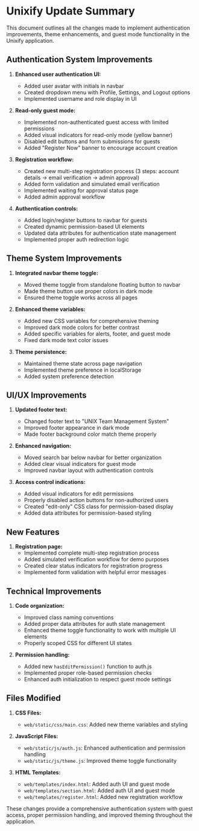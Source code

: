 # Unixify Update Summary

This document outlines all the changes made to implement authentication improvements, theme enhancements, and guest mode functionality in the Unixify application.

## Authentication System Improvements

1. **Enhanced user authentication UI:**
   - Added user avatar with initials in navbar
   - Created dropdown menu with Profile, Settings, and Logout options
   - Implemented username and role display in UI

2. **Read-only guest mode:**
   - Implemented non-authenticated guest access with limited permissions
   - Added visual indicators for read-only mode (yellow banner)
   - Disabled edit buttons and form submissions for guests
   - Added "Register Now" banner to encourage account creation

3. **Registration workflow:**
   - Created new multi-step registration process (3 steps: account details → email verification → admin approval)
   - Added form validation and simulated email verification
   - Implemented waiting for approval status page
   - Added admin approval workflow

4. **Authentication controls:**
   - Added login/register buttons to navbar for guests
   - Created dynamic permission-based UI elements
   - Updated data attributes for authentication state management
   - Implemented proper auth redirection logic

## Theme System Improvements

1. **Integrated navbar theme toggle:**
   - Moved theme toggle from standalone floating button to navbar
   - Made theme button use proper colors in dark mode
   - Ensured theme toggle works across all pages

2. **Enhanced theme variables:**
   - Added new CSS variables for comprehensive theming
   - Improved dark mode colors for better contrast
   - Added specific variables for alerts, footer, and guest mode
   - Fixed dark mode text color issues

3. **Theme persistence:**
   - Maintained theme state across page navigation
   - Implemented theme preference in localStorage
   - Added system preference detection

## UI/UX Improvements

1. **Updated footer text:**
   - Changed footer text to "UNIX Team Management System"
   - Improved footer appearance in dark mode
   - Made footer background color match theme properly

2. **Enhanced navigation:**
   - Moved search bar below navbar for better organization
   - Added clear visual indicators for guest mode
   - Improved navbar layout with authentication controls

3. **Access control indications:**
   - Added visual indicators for edit permissions
   - Properly disabled action buttons for non-authorized users
   - Created "edit-only" CSS class for permission-based display
   - Added data attributes for permission-based styling

## New Features

1. **Registration page:**
   - Implemented complete multi-step registration process
   - Added simulated verification workflow for demo purposes
   - Created clear status indicators for registration progress
   - Implemented form validation with helpful error messages

## Technical Improvements

1. **Code organization:**
   - Improved class naming conventions
   - Added proper data attributes for auth state management
   - Enhanced theme toggle functionality to work with multiple UI elements
   - Properly scoped CSS for different UI states

2. **Permission handling:**
   - Added new `hasEditPermission()` function to auth.js
   - Implemented proper role-based permission checks
   - Enhanced auth initialization to respect guest mode settings

## Files Modified

1. **CSS Files:**
   - `web/static/css/main.css`: Added new theme variables and styling

2. **JavaScript Files:**
   - `web/static/js/auth.js`: Enhanced authentication and permission handling
   - `web/static/js/theme.js`: Improved theme toggle functionality

3. **HTML Templates:**
   - `web/templates/index.html`: Added auth UI and guest mode
   - `web/templates/section.html`: Added auth UI and guest mode
   - `web/templates/register.html`: Added new registration workflow

These changes provide a comprehensive authentication system with guest access, proper permission handling, and improved theming throughout the application.